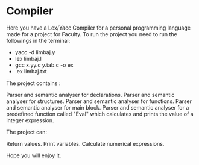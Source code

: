 # Compiler

Here you have a Lex/Yacc Compiler for a personal programming language made for a project for Faculty.
To run the project you need to run the followings in the terminal:

  - yacc -d limbaj.y<br>
  - lex limbaj.l<br>
  - gcc x.yy.c y.tab.c -o ex<br>
  - .ex limbaj.txt<br>

The project contains :

  Parser and semantic analyser for declarations.
  Parser and semantic analyser for structures.
  Parser and semantic analyser for functions.
  Parser and semantic analyser for main block.
  Parser and semantic analyser for a predefined function called "Eval" which calculates and prints the value of a integer expression.

The project can:

  Return values.
  Print variables.
  Calculate numerical expressions.
  
Hope you will enjoy it.

